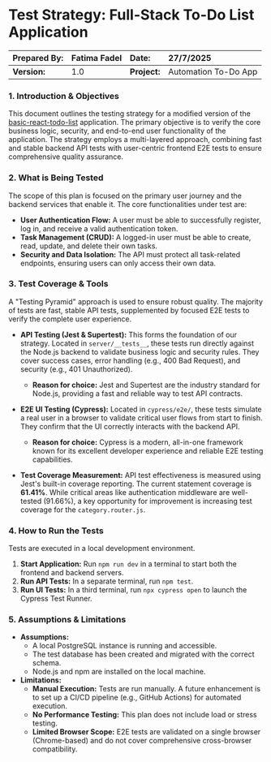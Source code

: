 # Test Strategy: Full-Stack To-Do List Application

| **Prepared By:** | Fatima Fadel | **Date:**   | 27/7/2025 |
| :--------------- | :----------- | :---------- | :-------- |
| **Version:**     | 1.0          | **Project:** | Automation To-Do App |

### 1. Introduction & Objectives
This document outlines the testing strategy for a modified version of the [basic-react-todo-list](https://github.com/mbMosman/basic-react-todo-list) application. The primary objective is to verify the core business logic, security, and end-to-end user functionality of the application. The strategy employs a multi-layered approach, combining fast and stable backend API tests with user-centric frontend E2E tests to ensure comprehensive quality assurance.

### 2. What is Being Tested
The scope of this plan is focused on the primary user journey and the backend services that enable it. The core functionalities under test are:
*   **User Authentication Flow:** A user must be able to successfully register, log in, and receive a valid authentication token.
*   **Task Management (CRUD):** A logged-in user must be able to create, read, update, and delete their own tasks.
*   **Security and Data Isolation:** The API must protect all task-related endpoints, ensuring users can only access their own data.

### 3. Test Coverage & Tools
A "Testing Pyramid" approach is used to ensure robust quality. The majority of tests are fast, stable API tests, supplemented by focused E2E tests to verify the complete user experience.

*   **API Testing (Jest & Supertest):** This forms the foundation of our strategy. Located in `server/__tests__`, these tests run directly against the Node.js backend to validate business logic and security rules. They cover success cases, error handling (e.g., 400 Bad Request), and security (e.g., 401 Unauthorized).
    *   **Reason for choice:** Jest and Supertest are the industry standard for Node.js, providing a fast and reliable way to test API contracts.

*   **E2E UI Testing (Cypress):** Located in `cypress/e2e/`, these tests simulate a real user in a browser to validate critical user flows from start to finish. They confirm that the UI correctly interacts with the backend API.
    *   **Reason for choice:** Cypress is a modern, all-in-one framework known for its excellent developer experience and reliable E2E testing capabilities.

*   **Test Coverage Measurement:** API test effectiveness is measured using Jest's built-in coverage reporting. The current statement coverage is **61.41%**. While critical areas like authentication middleware are well-tested (91.66%), a key opportunity for improvement is increasing test coverage for the `category.router.js`.

### 4. How to Run the Tests
Tests are executed in a local development environment.
1.  **Start Application:** Run `npm run dev` in a terminal to start both the frontend and backend servers.
2.  **Run API Tests:** In a separate terminal, run `npm test`.
3.  **Run UI Tests:** In a third terminal, run `npx cypress open` to launch the Cypress Test Runner.

### 5. Assumptions & Limitations
*   **Assumptions:**
    *   A local PostgreSQL instance is running and accessible.
    *   The test database has been created and migrated with the correct schema.
    *   Node.js and npm are installed on the local machine.
*   **Limitations:**
    *   **Manual Execution:** Tests are run manually. A future enhancement is to set up a CI/CD pipeline (e.g., GitHub Actions) for automated execution.
    *   **No Performance Testing:** This plan does not include load or stress testing.
    *   **Limited Browser Scope:** E2E tests are validated on a single browser (Chrome-based) and do not cover comprehensive cross-browser compatibility.

